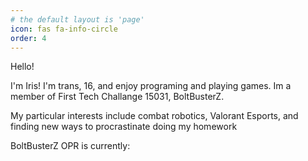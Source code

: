 ```yaml
---
# the default layout is 'page'
icon: fas fa-info-circle
order: 4
---
```

<head>
<script src="https://cdn.jsdelivr.net/npm/axios/dist/axios.min.js"></script>
<script language="javascript">
function getOPR() {
    axios.get("https://api.ftcscout.org/rest/v1/teams/15031/quick-stats?season=2023&region=All")
        .then(response => {
            var opr = response.data["tot"]["value"];
            document.getElementById("opr").innerHTML = opr;
    }) 
rl.close();
}</script>
</head>

<body onload = "getOPR()">
<p>Hello!</p>

<p>I'm Iris! I'm trans, 16, and enjoy programing and playing games. Im a member of First Tech Challange 15031, BoltBusterZ.</p>

<p>My particular interests include combat robotics, Valorant Esports, and finding new ways to procrastinate doing my homework<p>

<p> BoltBusterZ OPR is currently: <b><span id = "opr"></span></b></p>